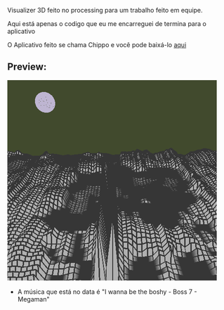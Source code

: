 Visualizer 3D feito no processing para um trabalho feito em equipe.

Aqui está apenas o codigo que eu me encarreguei de termina para o aplicativo

O Aplicativo feito se chama Chippo e você pode baixá-lo [aqui](https://github.com/gabz11/chippo/releases)

## Preview:

<img src="https://github.com/TrabalhosPUCPR/Visualizer3D/blob/main/preview.gif">

- A música que está no data é "I wanna be the boshy - Boss 7 - Megaman"





